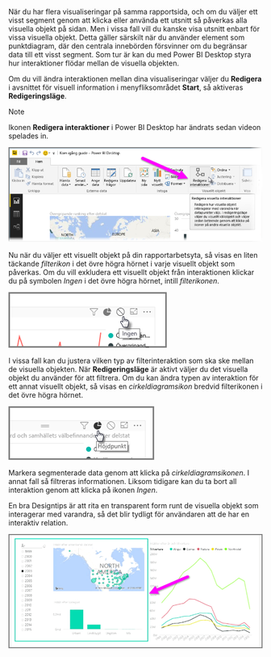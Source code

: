 När du har flera visualiseringar på samma rapportsida, och om du väljer ett visst segment genom att klicka eller använda ett utsnitt så påverkas alla visuella objekt på sidan. Men i vissa fall vill du kanske visa utsnitt enbart för vissa visuella objekt. Detta gäller särskilt när du använder element som punktdiagram, där den centrala innebörden försvinner om du begränsar data till ett visst segment. Som tur är kan du med Power BI Desktop styra hur interaktioner flödar mellan de visuella objekten.

Om du vill ändra interaktionen mellan dina visualiseringar väljer du **Redigera** i avsnittet för visuell information i menyfliksområdet **Start**, så aktiveras **Redigeringsläge**.

>[!NOTE]
>Ikonen **Redigera interaktioner** i Power BI Desktop har ändrats sedan videon spelades in.
> 
> 

![](media/3-11a-create-interaction-between-visualizations/3-11a_1.png)

Nu när du väljer ett visuellt objekt på din rapportarbetsyta, så visas en liten täckande *filterikon* i det övre högra hörnet i varje visuellt objekt som påverkas. Om du vill exkludera ett visuellt objekt från interaktionen klickar du på symbolen *Ingen* i det övre högra hörnet, intill *filterikonen*.

![](media/3-11a-create-interaction-between-visualizations/3-11a_2.png)

I vissa fall kan du justera vilken typ av filterinteraktion som ska ske mellan de visuella objekten. När **Redigeringsläge** är aktivt väljer du det visuella objekt du använder för att filtrera. Om du kan ändra typen av interaktion för ett annat visuellt objekt, så visas en *cirkeldiagramsikon* bredvid filterikonen i det övre högra hörnet.

![](media/3-11a-create-interaction-between-visualizations/3-11a_3.png)

Markera segmenterade data genom att klicka på *cirkeldiagramsikonen*. I annat fall så filtreras informationen. Liksom tidigare kan du ta bort all interaktion genom att klicka på ikonen *Ingen*.

En bra Designtips är att rita en transparent form runt de visuella objekt som interagerar med varandra, så det blir tydligt för användaren att de har en interaktiv relation.

![](media/3-11a-create-interaction-between-visualizations/3-11a_4.png)

